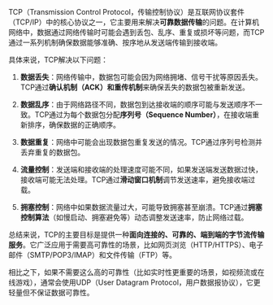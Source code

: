 TCP（Transmission Control Protocol，传输控制协议）是互联网协议套件（TCP/IP）中的核心协议之一，它主要用来解决**可靠数据传输**的问题。在计算机网络中，数据通过网络传输时可能会遇到丢包、乱序、重复或损坏等问题，而TCP通过一系列机制确保数据能够准确、按序地从发送端传输到接收端。

具体来说，TCP解决以下问题：

1. **数据丢失**：网络传输中，数据包可能会因为网络拥堵、信号干扰等原因丢失。TCP通过**确认机制（ACK）**和**重传机制**来确保丢失的数据包被重新发送。

2. **数据乱序**：由于网络路径不同，数据包到达接收端的顺序可能与发送顺序不一致。TCP通过为每个数据包分配**序列号（Sequence Number）**，在接收端重新排序，确保数据的正确顺序。

3. **数据重复**：网络中可能会出现数据包重复发送的情况。TCP通过序列号检测并丢弃重复的数据包。

4. **流量控制**：发送端和接收端的处理速度可能不同，如果发送端发送数据过快，接收端可能无法处理。TCP通过**滑动窗口机制**调节发送速率，避免接收端过载。

5. **拥塞控制**：网络中如果数据流量过大，可能导致拥塞甚至崩溃。TCP通过**拥塞控制算法**（如慢启动、拥塞避免等）动态调整发送速率，防止网络过载。

总结来说，TCP的主要目标是提供一种**面向连接的、可靠的、端到端的字节流传输服务**。它广泛应用于需要高可靠性的场景，比如网页浏览（HTTP/HTTPS）、电子邮件（SMTP/POP3/IMAP）和文件传输（FTP）等。

相比之下，如果不需要这么高的可靠性（比如实时性更重要的场景，如视频流或在线游戏），通常会使用UDP（User Datagram Protocol，用户数据报协议），它更轻量但不保证数据可靠性。